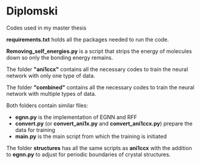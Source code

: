 # Diplomski
Codes used in my master thesis

**requirements.txt** holds all the packages needed to run the code.

**Removing_self_energies.py** is a script that strips the energy of molecules down so only the bonding energy remains.

The folder **"ani1ccx"** contains all the necessary codes to train the neural network with only one type of data.

The folder **"combined"** contains all the necessary codes to train the neural network with multiple types of data. 

Both folders contain similar files:

- **egnn.py** is the implementation of EGNN and RFF
- **convert.py** (or **convert_ani1x.py** and **convert_ani1ccx.py**) prepare the data for training
- **main.py** is the main script from which the training is initiated


The folder **structures** has all the same scripts as **ani1ccx** with the addition to **egnn.py** to adjust for periodic boundaries of crystal structures.

